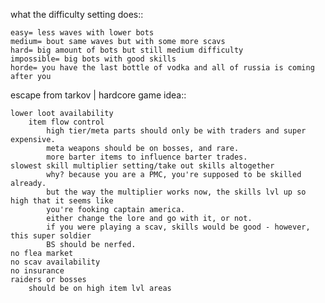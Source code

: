 
what the difficulty setting does::

	easy= less waves with lower bots
	medium= bout same waves but with some more scavs
	hard= big amount of bots but still medium difficulty
	impossible= big bots with good skills
	horde= you have the last bottle of vodka and all of russia is coming after you
	

escape from tarkov | hardcore game idea::

	lower loot availability
		item flow control
			high tier/meta parts should only be with traders and super expensive.
			meta weapons should be on bosses, and rare.
			more barter items to influence barter trades.
	slowest skill multiplier setting/take out skills altogether
			why? because you are a PMC, you're supposed to be skilled already.
			but the way the multiplier works now, the skills lvl up so high that it seems like 
			you're fooking captain america. 
			either change the lore and go with it, or not.
			if you were playing a scav, skills would be good - however, this super soldier
			BS should be nerfed.
	no flea market
	no scav availability
	no insurance
	raiders or bosses
		should be on high item lvl areas
		

	

